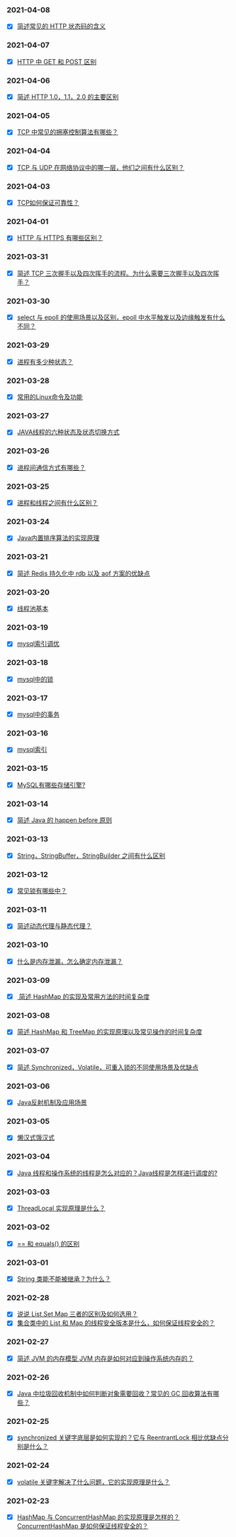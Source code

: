 
### 2021-04-08
- [x] [简述常见的 HTTP 状态码的含义](https://github.com/binbinshan/Java-Basic-Fly/blob/master/2021-04-08/http.md)


### 2021-04-07
- [x] [HTTP 中 GET 和 POST 区别](https://github.com/binbinshan/Java-Basic-Fly/blob/master/2021-04-07/post&get.md)



### 2021-04-06
- [x] [简述 HTTP 1.0，1.1，2.0 的主要区别](https://github.com/binbinshan/Java-Basic-Fly/blob/master/2021-04-06/http.md)


### 2021-04-05
- [x] [TCP 中常见的拥塞控制算法有哪些？](https://github.com/binbinshan/Java-Basic-Fly/blob/master/2021-04-05/tcp拥堵算法.md)

### 2021-04-04
- [x] [TCP 与 UDP 在网络协议中的哪一层，他们之间有什么区别？](https://github.com/binbinshan/Java-Basic-Fly/blob/master/2021-04-04/TCPUDP.md)


### 2021-04-03
- [x] [TCP如何保证可靠性？](https://github.com/binbinshan/Java-Basic-Fly/blob/master/2021-04-03/TCP如何保证可靠性.md)


### 2021-04-01
- [x] [HTTP 与 HTTPS 有哪些区别？](https://github.com/binbinshan/Java-Basic-Fly/blob/master/2021-04-01/http&https.md)

### 2021-03-31
- [x] [简述 TCP 三次握手以及四次挥手的流程。为什么需要三次握手以及四次挥手？](https://github.com/binbinshan/Java-Basic-Fly/blob/master/2021-03-31/tcp.md)

### 2021-03-30
- [x] [select 与 epoll 的使用场景以及区别，epoll 中水平触发以及边缘触发有什么不同？](https://github.com/binbinshan/Java-Basic-Fly/blob/master/2021-03-30/epoll.md)

### 2021-03-29
- [x] [进程有多少种状态？](https://github.com/binbinshan/Java-Basic-Fly/blob/master/2021-03-29/进程状态.md)



### 2021-03-28
- [x] [常用的Linux命令及功能](https://github.com/binbinshan/Java-Basic-Fly/blob/master/2021-03-28/Linux命令.md)


### 2021-03-27
- [x] [JAVA线程的六种状态及状态切换方式](https://github.com/binbinshan/Java-Basic-Fly/blob/master/2021-03-27/线程.md)


### 2021-03-26
- [x] [进程间通信方式有哪些？](https://github.com/binbinshan/Java-Basic-Fly/blob/master/2021-03-26/进程通信方式.md)



### 2021-03-25
- [x] [进程和线程之间有什么区别？](https://github.com/binbinshan/Java-Basic-Fly/blob/master/2021-03-25/进程和线程.md)


### 2021-03-24
- [x] [Java内置排序算法的实现原理](https://github.com/binbinshan/Java-Basic-Fly/blob/master/2021-03-24/Java内置排序算法的实现原理.md)

### 2021-03-21
- [x] [简述 Redis 持久化中 rdb 以及 aof 方案的优缺点](https://github.com/binbinshan/Java-Basic-Fly/blob/master/2021-03-21/RDB&AOF.md)


### 2021-03-20
- [x] [线程池基本](https://github.com/binbinshan/Java-Basic-Fly/blob/master/2021-03-20/线程池.md)




### 2021-03-19
- [x] [mysql索引调优](https://github.com/binbinshan/Java-Basic-Fly/blob/master/2021-03-19/MySQL.md)



### 2021-03-18
- [x] [mysql中的锁 ](https://github.com/binbinshan/Java-Basic-Fly/blob/master/2021-03-18/MySQL.md)



### 2021-03-17
- [x] [mysql中的事务 ](https://github.com/binbinshan/Java-Basic-Fly/blob/master/2021-03-17/MySQL.md)



### 2021-03-16
- [x] [mysql索引 ](https://github.com/binbinshan/Java-Basic-Fly/blob/master/2021-03-16/MySQL.md)



### 2021-03-15
- [x] [MySQL有哪些存储引擎? ](https://github.com/binbinshan/Java-Basic-Fly/blob/master/2021-03-15/MySQL.md)




### 2021-03-14
- [x] [简述 Java 的 happen before 原则](https://github.com/binbinshan/Java-Basic-Fly/blob/master/2021-03-14/happenbefore.md)


### 2021-03-13
- [x] [String，StringBuffer，StringBuilder 之间有什么区别](https://github.com/binbinshan/Java-Basic-Fly/blob/master/2021-03-13/String.md)


### 2021-03-12
- [x] [常见锁有哪些中？](https://github.com/binbinshan/Java-Basic-Fly/blob/master/2021-03-12/lock.md)

### 2021-03-11
- [x] [简述动态代理与静态代理？](https://github.com/binbinshan/Java-Basic-Fly/blob/master/2021-03-11/proxy.md)


### 2021-03-10
- [x] [什么是内存泄漏，怎么确定内存泄漏？](https://github.com/binbinshan/Java-Basic-Fly/blob/master/2021-03-10/内存泄漏.md)


### 2021-03-09
- [x] [ 简述 HashMap 的实现及常用方法的时间复杂度](https://github.com/binbinshan/Java-Basic-Fly/blob/master/2021-03-09/HashMap.md)


### 2021-03-08
- [x] [简述 HashMap 和 TreeMap 的实现原理以及常见操作的时间复杂度](https://github.com/binbinshan/Java-Basic-Fly/blob/master/2021-03-08/HashMap&TreeMap.md)



### 2021-03-07
- [x] [简述 Synchronized，Volatile，可重入锁的不同使用场景及优缺点](https://github.com/binbinshan/Java-Basic-Fly/blob/master/2021-03-07/Synchronized&&Volatile&&可重入锁.md)

### 2021-03-06
- [x] [Java反射机制及应用场景](https://github.com/binbinshan/Java-Basic-Fly/blob/master/2021-03-06/reflect.md)

### 2021-03-05
- [x] [懒汉式饿汉式](https://github.com/binbinshan/Java-Basic-Fly/blob/master/2021-03-05/Singleton.md)

### 2021-03-04
- [x] [Java 线程和操作系统的线程是怎么对应的？Java线程是怎样进行调度的?](https://github.com/binbinshan/Java-Basic-Fly/blob/master/2021-03-04/JavaThread.md)



### 2021-03-03
- [x] [ThreadLocal 实现原理是什么？](https://github.com/binbinshan/Java-Basic-Fly/blob/master/2021-03-03/ThreadLocal.md)



### 2021-03-02
- [x] [== 和 equals() 的区别](https://github.com/binbinshan/Java-Basic-Fly/blob/master/2021-03-02/%3D%3Dequals.md)


### 2021-03-01
- [x] [String 类能不能被继承？为什么？](https://github.com/binbinshan/Java-Basic-Fly/blob/master/2021-03-01/String.md)

### 2021-02-28
- [x] [说说 List,Set,Map 三者的区别及如何选用？](https://github.com/binbinshan/Java-Basic-Fly/blob/master/2021-02-28/Collection.md)
- [x] [集合类中的 List 和 Map 的线程安全版本是什么，如何保证线程安全的？](https://github.com/binbinshan/Java-Basic-Fly/blob/master/2021-02-28/list%26map.md)

### 2021-02-27
- [x] [简述 JVM 的内存模型 JVM 内存是如何对应到操作系统内存的？](https://github.com/binbinshan/Java-Basic-Fly/blob/master/2021-02-27/JVM.md)


### 2021-02-26
- [x] [Java 中垃圾回收机制中如何判断对象需要回收？常见的 GC 回收算法有哪些？](https://github.com/binbinshan/Java-Basic-Fly/blob/master/2020-02-26/JVM.md)

### 2021-02-25
- [x] [synchronized 关键字底层是如何实现的？它与 ReentrantLock 相比优缺点分别是什么？](https://github.com/binbinshan/Java-Basic-Fly/blob/master/2020-02-25/synchronized.md)

### 2021-02-24
- [x] [volatile 关键字解决了什么问题，它的实现原理是什么？](https://github.com/binbinshan/Java-Basic-Fly/blob/master/2020-02-24/volatile.md)

### 2021-02-23
- [x] [HashMap 与 ConcurrentHashMap 的实现原理是怎样的？ConcurrentHashMap 是如何保证线程安全的？](https://github.com/binbinshan/Java-Basic-Fly/blob/master/2020-02-23/HashMap%26ConcurentHashMap.md)

